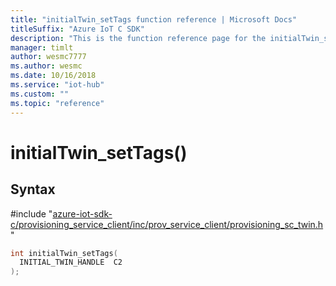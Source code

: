 ```yaml
---                             
title: "initialTwin_setTags function reference | Microsoft Docs" 
titleSuffix: "Azure IoT C SDK"            
description: "This is the function reference page for the initialTwin_setTags() function in the Azure IoT C SDK. This SDK is used with Azure IoT Hub and Azure IoT Hub Device Provisioning Service"            
manager: timlt                 
author: wesmc7777              
ms.author: wesmc               
ms.date: 10/16/2018                    
ms.service: "iot-hub"             
ms.custom: ""                
ms.topic: "reference"        
---                            
```


# initialTwin_setTags()

## Syntax

\#include "[azure-iot-sdk-c/provisioning_service_client/inc/prov_service_client/provisioning_sc_twin.h](../provisioning-sc-twin-h.md)"  
```C
int initialTwin_setTags(
  INITIAL_TWIN_HANDLE  C2
);
```

